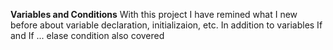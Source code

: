 **Variables and Conditions**
With this project I have remined what I new before about variable declaration, initializaion, etc. In addition to variables If and If ... elase condition also covered
